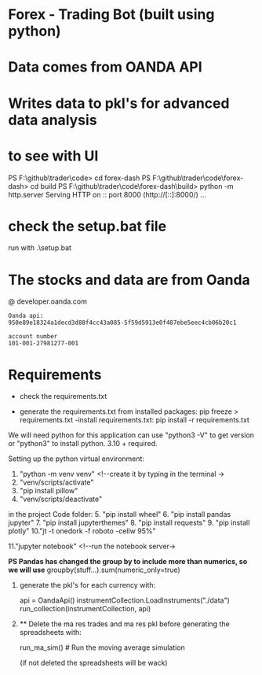 # Forex - Trading Bot (built using python)

# Data comes from OANDA API

# Writes data to pkl's for advanced data analysis

# to see with UI

PS F:\github\trader\code> cd forex-dash
PS F:\github\trader\code\forex-dash> cd build
PS F:\github\trader\code\forex-dash\build> python -m http.server
Serving HTTP on :: port 8000 (http://[::]:8000/) ...

# check the setup.bat file

run with .\setup.bat

# The stocks and data are from Oanda

@ developer.oanda.com

    Oanda api:
    950e89e18324a1decd3d88f4cc43a085-5f59d5913e0f487ebe5eec4cb06b20c1

    account number
    101-001-27981277-001

# Requirements

- check the requirements.txt

- generate the requirements.txt from installed packages: pip freeze > requirements.txt
  -install requirements.txt: pip install -r requirements.txt

We will need python for this application
can use "python3 -V" to get version or "python3" to install
python. 3.10 + required.

Setting up the python virtual environment:

1.  "python -m venv venv" <!--create it by typing in the terminal ->
2.  "venv/scripts/activate" <!--run the script-->
3.  "pip install pillow"
4.  "venv/scripts/deactivate" <!--run the script to deactivate the virtual environment-->

in the project Code folder: <!--"cd code"--> 5. "pip install wheel" 6. "pip install pandas jupyter" 7. "pip install jupyterthemes" 8. "pip install requests" 9. "pip install plotly"
10."jt -t onedork -f roboto -cellw 95%" <!--chosen theme of jupyter, cell width 95%  -->

11."jupyter notebook" <!--run the notebook server->

**PS Pandas has changed the group by to include more than numerics,
so we will use** groupby(stuff...).sum(numeric_only=true)

1. generate the pkl's for each currency with:

   api = OandaApi()
   instrumentCollection.LoadInstruments("./data")
   run_collection(instrumentCollection, api)

2. \*\* Delete the ma res trades and ma res pkl before generating the spreadsheets with:

   run_ma_sim() # Run the moving average simulation

   (if not deleted the spreadsheets will be wack)
